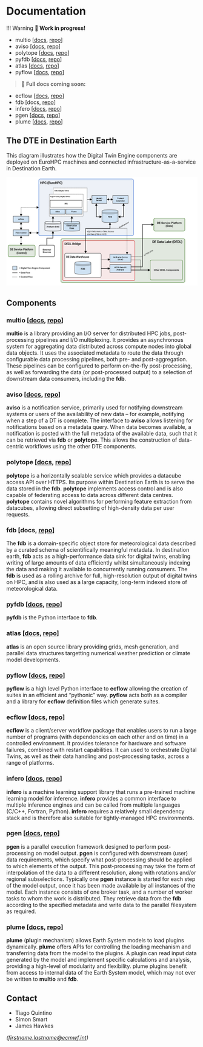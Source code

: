 # Documentation

!!! Warning
    **🚧 Work in progress!**

* multio [[docs](https://multio.readthedocs.io/en/latest), [repo](https://github.com/ecmwf/multio)]
* aviso [[docs](https://pyaviso.readthedocs.io/en/latest), [repo](https://github.com/ecmwf/aviso)]
* polytope [[docs](https://polytope.readthedocs.io/en/latest), [repo](https://github.com/ecmwf-projects/polytope-client)]
* pyfdb [[docs](https://pyfdb.readthedocs.io/en/latest), [repo](https://github.com/ecmwf/pyfdb)]
* atlas [[docs](https://sites.ecmwf.int/docs/atlas), [repo](https://github.com/ecmwf/atlas)]
* pyflow [[docs](https://pyflow-workflow-generator.readthedocs.io/en/latest/), [repo](https://github.com/ecmwf/pyflow)]

> **🚧 Full docs coming soon:**

* ecflow [[docs](https://ecflow.readthedocs.io/en/latest/index.html), [repo](https://github.com/ecmwf/ecflow)]
* fdb [docs, [repo](https://github.com/ecmwf/fdb)]
* infero [[docs](https://infero.readthedocs.io/en/latest), [repo](https://github.com/ecmwf-projects/infero)]
* pgen [[docs](https://pgen.readthedocs.io/en/latest/), [repo](https://github.com/ecmwf/pgen)]
* plume [[docs](https://plume-plugin-mechanism.readthedocs.io/en/latest), [repo](https://github.com/ecmwf-projects/plume)]

## The DTE in Destination Earth

This diagram illustrates how the Digital Twin Engine components are deployed on EuroHPC machines and connected infrastructure-as-a-service in Destination Earth.

![DTE diagram](diagram.png)

## Components

### multio [[docs](https://multio.readthedocs.io/en/latest), [repo](https://github.com/ecmwf/multio)]

**multio** is a library providing an I/O server for distributed HPC jobs, post-processing pipelines and I/O multiplexing. It provides an asynchronous system for aggregating data distributed across compute nodes into global data objects. It uses the associated metadata to route the data through configurable data processing pipelines, both pre- and post-aggregation. These pipelines can be configured to perform on-the-fly post-processing, as well as forwarding the data (or post-processed output) to a selection of downstream data consumers, including the **fdb**. 

### aviso [[docs](https://pyaviso.readthedocs.io/en/latest), [repo](https://github.com/ecmwf/aviso)]

**aviso** is a notification service, primarily used for notifying downstream systems or users of the availability of new data – for example, notifying when a step of a DT is complete. The interface to **aviso** allows listening for notifications based on a metadata query. When data becomes available, a notification is posted with the full metadata of the available data, such that it can be retrieved via **fdb** or **polytope**. This allows the construction of data-centric workflows using the other DTE components.

### polytope [[docs](https://polytope.readthedocs.io/en/latest), [repo](https://github.com/ecmwf-projects/polytope-client)]

**polytope** is a horizontally scalable service which provides a datacube access API over HTTPS. Its purpose within Destination Earth is to serve the data stored in the **fdb**. **polytope** implements access control and is also capable of federating access to data across different data centres. **polytope** contains novel algorithms for performing feature extraction from datacubes, allowing direct subsetting of high-density data per user requests.

### fdb [docs, [repo](https://github.com/ecmwf/fdb)] 

The **fdb** is a domain-specific object store for meteorological data described by a curated schema of scientifically meaningful metadata. In destination earth, **fdb** acts as a high-performance data sink for digital twins, enabling writing of large amounts of data efficiently whilst simultaneously indexing the data and making it available to concurrently running consumers. The **fdb** is used as a rolling archive for full, high-resolution output of digital twins on HPC, and is also used as a large capacity, long-term indexed store of meteorological data.

### pyfdb [[docs](https://pyfdb.readthedocs.io/en/latest), [repo](https://github.com/ecmwf/pyfdb)]

**pyfdb** is the Python interface to **fdb**.

### atlas [[docs](https://sites.ecmwf.int/docs/atlas), [repo](https://github.com/ecmwf/atlas)]

**atlas** is an open source library providing grids, mesh generation, and parallel data structures targetting numerical weather prediction or climate model developments.

### pyflow [[docs](https://pyflow-workflow-generator.readthedocs.io/en/latest/), [repo](https://github.com/ecmwf/pyflow)]

**pyflow** is a high level Python interface to **ecflow** allowing the creation of suites in an efficient and “pythonic” way. **pyflow** acts both as a compiler and a library for **ecflow** definition files which generate suites.

### ecflow [[docs](https://ecflow.readthedocs.io/en/latest/index.html), [repo](https://github.com/ecmwf/ecflow)]

**ecflow** is a client/server workflow package that enables users to run a large number of programs (with dependencies on each other and on time) in a controlled environment. It provides tolerance for hardware and software failures, combined with restart capabilities. It can used to orchestrate Digital Twins, as well as their data handling and post-processing tasks, across a range of platforms.

### infero [[docs](https://infero.readthedocs.io/en/latest), [repo](https://github.com/ecmwf-projects/infero)]

**infero** is a machine learning support library that runs a pre-trained machine learning model for inference. **infero** provides a common interface to multiple inference engines and can be called from multiple languages (C/C++, Fortran, Python). **infero** requires a relatively small dependency stack and is therefore also suitable for tightly-managed HPC environments.

### pgen [[docs](https://pgen.readthedocs.io/en/latest/), [repo](https://github.com/ecmwf/pgen)]

**pgen** is a parallel execution framework designed to perform post-processing on model output. **pgen** is configured with downstream (user) data requirements, which specify what post-processing should be applied to which elements of the output. This post-processing may take the form of interpolation of the data to a different resolution, along with rotations and/or regional subselections. Typically one **pgen** instance is started for each step of the model output, once it has been made available by all instances of the model. Each instance consists of one broker task, and a number of worker tasks to whom the work is distributed. They retrieve data from the **fdb** according to the specified metadata and write data to the parallel filesystem as required. 

### plume [[docs](https://plume-plugin-mechanism.readthedocs.io/en/latest), [repo](https://github.com/ecmwf-projects/plume)]

**plume** (**plu**gin **me**chanism) allows Earth System models to load plugins dynamically. **plume** offers APIs for controlling the loading mechanism and transferring data from the model to the plugins. A plugin can read input data generated by the model and implement specific calculations and analysis, providing a high-level of modularity and flexibility. plume plugins benefit from access to internal data of the Earth System model, which may not ever be written to **multio** and **fdb**.



## Contact

 * Tiago Quintino
 * Simon Smart
 * James Hawkes

*(firstname.lastname@ecmwf.int)*